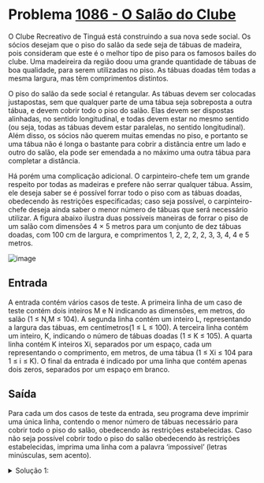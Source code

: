 # Problema [1086 - O Salão do Clube](https://www.beecrowd.com.br/judge/pt/problems/view/1086)

O Clube Recreativo de Tinguá está construindo a sua nova sede social. Os sócios desejam que o piso do salão da sede seja de tábuas de madeira, pois consideram que este é o melhor tipo de piso para os famosos bailes do clube. Uma madeireira da região doou uma grande quantidade de tábuas de boa qualidade, para serem utilizadas no piso. As tábuas doadas têm todas a mesma largura, mas têm comprimentos distintos.

O piso do salão da sede social é retangular. As tábuas devem ser colocadas justapostas, sem que qualquer parte de uma tábua seja sobreposta a outra tábua, e devem cobrir todo o piso do salão. Elas devem ser dispostas alinhadas, no sentido longitudinal, e todas devem estar no mesmo sentido (ou seja, todas as tábuas devem estar paralelas, no sentido longitudinal). Além disso, os sócios não querem muitas emendas no piso, e portanto se uma tábua não é longa o bastante para cobrir a distãncia entre um lado e outro do salão, ela pode ser emendada a no máximo uma outra tábua para completar a distância.

Há porém uma complicação adicional. O carpinteiro-chefe tem um grande respeito por todas as madeiras e prefere não serrar qualquer tábua. Assim, ele deseja saber se é possível forrar todo o piso com as tábuas doadas, obedecendo às restrições especificadas; caso seja possível, o carpinteiro-chefe deseja ainda saber o menor número de tábuas que será necessário utilizar. A figura abaixo ilustra duas possíveis maneiras de forrar o piso de um salão com dimensões 4 × 5 metros para um conjunto de dez tábuas doadas, com 100 cm de largura, e comprimentos 1, 2, 2, 2, 2, 3, 3, 4, 4 e 5 metros.

![image](UOJ_1086.webp)


## Entrada
A entrada contém vários casos de teste. A primeira linha de um caso de teste contém dois inteiros M e N indicando as dimensões, em metros, do salão (1 ≤ N,M ≤ 104). A segunda linha contém um inteiro L, representando a largura das tábuas, em centímetros(1 ≤ L ≤ 100). A terceira linha contém um inteiro, K, indicando o número de tábuas doadas (1 ≤ K ≤ 105). A quarta linha contém K inteiros Xi, separados por um espaço, cada um representando o comprimento, em metros, de uma tábua (1 ≤ Xi ≤ 104 para 1 ≤ i ≤ K). O final da entrada é indicado por uma linha que contém apenas dois zeros, separados por um espaço em branco.  

## Saída
Para cada um dos casos de teste da entrada, seu programa deve imprimir uma única linha, contendo o menor número de tábuas necessário para cobrir todo o piso do salão, obedecendo às restrições estabelecidas. Caso não seja possível cobrir todo o piso do salão obedecendo às restrições estabelecidas, imprima uma linha com a palavra ‘impossivel’ (letras minúsculas, sem acento).  



<details>
  <summary>Solução 1:</summary>

  O principal problema desse exercício é que ao tentar por força bruta da timeout, então armazenar o valor de cada tábua individualizado não é uma boa opção. 
  
  Para essa solução se armazenou num map um inteiro chave para o tamanho da tábua, e um inteiro valor para a quantidade de tabuas daquele tamanho. Como eu devo fazer dois tipos de verificações, uma para posicionando as tábuas alinhadas na horizontal e outro para as tábuas na vertial, criei uma função genérica no qual eu passo a largura do quarto e a quantidade de linhas de tabuas que devo posicionar (comprimento do quarto / largura da tábua, obs: se esse for um valor quebrado não é necessário fazer a chamada) e ela me retorna a quantidade de tábuas mínima, ou -1 se impossivel. No caso é chamado a primeira vez a função com as linhas de tábuas sendo o comprimento do quarto, e depois é chamado para as linhas sendo a largura do quarto, é pego o menor valor entre as duas chamadas e printado na tela, caso ambas sejam -1 ele apenas printa __impossivel__.


  ### Calculo de quantidade mínima de tábuas

  Dado a largura que uma linha deve ser preenchida, a quantidade de linhas de tábuas necessárias e o map com a relação de tamanhã das tábuas e quantidade.

  Para o calculo de quantidade de tábuas mínimas, eu utilizei dois contadores, um para a quantidade de linhas preenchidas, e outro para a quantidade de tábuas usadas. Primeiro eu verifico no map que eu declarei se existem tábuas que são exatamente do tamanho necessário para preencher uma linha completa, se existem eu incremento a quantidade de tábuas desse tamanho na quantidade de linhas preenchidas e na quantidade de tábuas utilizadas.

  Depois que eu preenchi todas as linhas com as tábuas solos, vou buscar as linhas com as tábuas em dupla, então eu passo num for de LARGURA-1 até >LARGURA/2 e verifico se para uma tábua de tamanho X ela tem um correspondente de tamanho LARGURA-X, e se tem eu verifico o menor valor entre esses dois grupos de tábuas, e incremento na quantidade de linhas preenchidas e o dobro na quantidade de tábuas utilizadas.

  E no final para não esquecer o ultimo caso de poder utilizar duas tábuas de tamanhos iguais. Esse caso só se aplica para largura par, pois não existem tábuas de tamanho um numero não inteiro. Então eu pego o número de tábuas que tem tamanho metade, e incremento no número de tábuas utilizadas ao mesmo tempo que incremento metade no número de linhas preenchidas.


  No __return__ eu só verifico se eu preenchi todas as linhas necessárias, se não eu retorno -1 (impossivel), se eu preenchi eu retorno o número de tábuas utilizadas. Algumas observações são que se em alguma etapa eu já preenchi todas as linhas necessárias eu devo pular proximas etapas até a verificação do return, e se eu tiver mais linhas preenchidas que o que necessário, possivelmente estou utilizando mais tábuas que o mínimo, então vai estar errado a resposta.


</details>